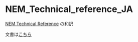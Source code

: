 # NEM_Technical_reference_JA
[NEM Technical Reference](https://www.nem.io/NEM_techRef.pdf) の和訳

文書は[こちら](https://joemphilips.github.io/NEM_Technical_reference_JA)

